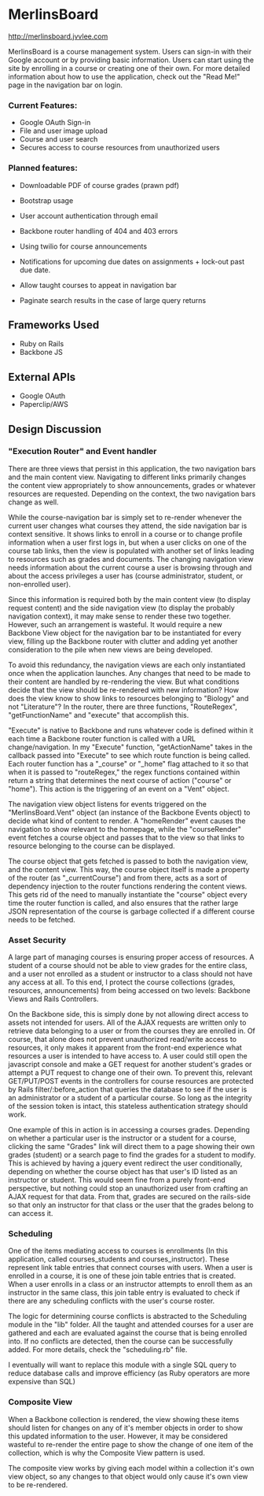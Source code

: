 # MerlinsBoard
http://merlinsboard.jvvlee.com

MerlinsBoard is a course management system. Users can sign-in with their Google account or by providing basic information. Users can start using the site by enrolling in a course or creating one of their own. For more detailed information about how to use the application, check out the "Read Me!" page in the navigation bar on login.

### Current Features:
* Google OAuth Sign-in
* File and user image upload
* Course and user search
* Secures access to course resources from unauthorized users

### Planned features:
* Downloadable PDF of course grades (prawn pdf)
* Bootstrap usage
* User account authentication through email
* Backbone router handling of 404 and 403 errors
* Using twilio for course announcements
* Notifications for upcoming due dates on assignments + lock-out past due date.

* Allow taught courses to appeat in navigation bar
* Paginate search results in the case of large query returns

## Frameworks Used
* Ruby on Rails
* Backbone JS

## External APIs
* Google OAuth
* Paperclip/AWS

## Design Discussion

### "Execution Router" and Event handler
There are three views that persist in this application, the two navigation bars and the main content view. Navigating to different links primarily changes the content view appropriately to show announcements, grades or whatever resources are requested. Depending on the context, the two navigation bars change as well.

While the course-navigation bar is simply set to re-render whenever the current user changes what courses they attend, the side navigation bar is context sensitive. It shows links to enroll in a course or to change profile information when a user first logs in, but when a user clicks on one of the course tab links, then the view is populated with another set of links leading to resources such as grades and documents. The changing navigation view needs information about the current course a user is browsing through and about the access privileges a user has (course administrator, student, or non-enrolled user). 

Since this information is required both by the main content view (to display request content) and the side navigation view (to display the probably navigation context), it may make sense to render these two together. However, such an arrangement is wasteful. It would require a new Backbone View object for the navigation bar to be instantiated for every view, filling up the Backbone router with clutter and adding yet another consideration to the pile when new views are being developed.

To avoid this redundancy, the navigation views are each only instantiated once when the application launches. Any changes that need to be made to their content are handled by re-rendering the view. But what conditions decide that the view should be re-rendered with new information? How does the view know to show links to resources belonging to "Biology" and not "Literature"? In the router, there are three functions, "RouteRegex", "getFunctionName" and "execute" that accomplish this.

"Execute" is native to Backbone and runs whatever code is defined within it each time a Backbone router function is called with a URL change/navigation. In my "Execute" function, "getActionName" takes in the callback passed into "Execute" to see which route function is being called. Each router function has a "_course" or "_home" flag attached to it so that when it is passed to "routeRegex," the regex functions contained within return a string that determines the next course of action ("course" or "home"). This action is the triggering of an event on a "Vent" object.

The navigation view object listens for events triggered on the "MerlinsBoard.Vent" object (an instance of the Backbone Events object) to decide what kind of content to render. A "homeRender" event causes the navigation to show relevant to the homepage, while the "courseRender" event fetches a course object and passes that to the view so that links to resource belonging to the course can be displayed.

The course object that gets fetched is passed to both the navigation view, and the content view. This way, the course object itself is made a property of the router (as "_currentCourse") and from there, acts as a sort of dependency injection to the router functions rendering the content views. This gets rid of the need to manually instantiate the "course" object every time the router function is called, and also ensures that the rather large JSON representation of the course is garbage collected if a different course needs to be fetched.

### Asset Security
A large part of managing courses is ensuring proper access of resources. A student of a course should not be able to view grades for the entire class, and a user not enrolled as a student or instructor to a class should not have any access at all. To this end, I protect the course collections (grades, resources, announcements) from being accessed on two levels: Backbone Views and Rails Controllers.

On the Backbone side, this is simply done by not allowing direct access to assets not intended for users. All of the AJAX requests are written only to retrieve data belonging to a user or from the courses they are enrolled in. Of course, that alone does not prevent unauthorized read/write access to resources, it only makes it apparent from the front-end experience what resources a user is intended to have access to. A user could still open the javascript console and make a GET request for another student's grades or attempt a PUT request to change one of their own. To prevent this, relevant GET/PUT/POST events in the controllers for course resources are protected by Rails filter/:before_action that queries the database to see if the user is an administrator or a student of a particular course. So long as the integrity of the session token is intact, this stateless authentication strategy should work.

One example of this in action is in accessing a courses grades. Depending on whether a particular user is the instructor or a student for a course, clicking the same "Grades" link will direct them to a page showing their own grades (student) or a search page to find the grades for a student to modify. This is achieved by having a jquery event redirect the user conditionally, depending on whether the course object has that user's ID listed as an instructor or student. This would seem fine from a purely front-end perspective, but nothing could stop an unauthorized user from crafting an AJAX request for that data. From that, grades are secured on the rails-side so that only an instructor for that class or the user that the grades belong to can access it.

### Scheduling
One of the items mediating access to courses is enrollments (In this application, called courses_students and courses_instructor). These represent link table entries that connect courses with users. When a user is enrolled in a course, it is one of these join table entries that is created. When a user enrolls in a class or an instructor attempts to enroll them as an instructor in the same class, this join table entry is evaluated to check if there are any scheduling conflicts with the user's course roster.

The logic for determining course conflicts is abstracted to the Scheduling module in the "lib" folder. All the taught and attended courses for a user are gathered and each are evaluated against the course that is being enrolled into. If no conflicts are detected, then the course can be successfully added. For more details, check the "scheduling.rb" file.

I eventually will want to replace this module with a single SQL query to reduce database calls and improve efficiency (as Ruby operators are more expensive than SQL)

### Composite View
When a Backbone collection is rendered, the view showing these items should listen for changes on any of it's member objects in order to show this updated information to the user. However, it may be considered wasteful to re-render the entire page to show the change of one item of the collection, which is why the Composite View pattern is used.

The composite view works by giving each model within a collection it's own view object, so any changes to that object would only cause it's own view to be re-rendered.
